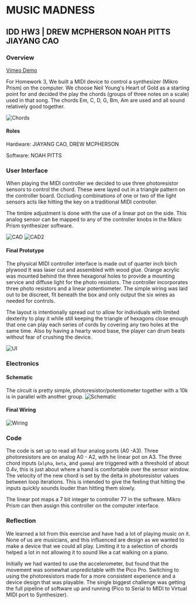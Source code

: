 # MUSIC MADNESS
## IDD HW3 | DREW MCPHERSON NOAH PITTS JIAYANG CAO

### Overview

[Vimeo Demo](https://vimeo.com/233262710)

For Homework 3, We built a MIDI device to control a synthesizer (Mikro Prism) on the computer. We choose Neil Young's Heart of Gold as a starting point for and decided the play the chords (groups of three notes on a scale) used in that song. The chords Em, C, D, G, Bm, Am are used and all sound relatively good together.

![Chords](./img/music.jpg)

#### Roles
Hardware: JIAYANG CAO, DREW MCPHERSON

Software: NOAH PITTS

### User Interface
When playing the MIDI controller we decided to use three photoresistor sensors to control the chord. These were layed out in a triangle pattern on the controller board. Occluding combinations of one or two of the light sensors acts like hitting the key on a traditional MIDI controller.

The timbre adjustment is done with the use of a linear pot on the side. This analog sensor can be mapped to any of the controller knobs in the Mikro Prism synthesizer software.

![CAD](./img/cad.png)
![CAD2](./img/cad2.png)

#### Final Prototype
The physical MIDI controller interface is made out of quarter inch birch plywood It was laser cut and assembled with wood glue. Orange acrylic was mounted behind the three hexagonal holes to provide a mounting service and diffuse light for the photo resistors. The controller incorporates three photo resistors and a linear potentiometer. The simple wiring was laid out to be discreet, fit beneath the box and only output the six wires as needed for controls.

The layout is intentionally spread out to allow for individuals with limited dexterity to play it while still keeping the triangle of hexagons close enough that one can play each series of cords by covering any two holes at the same time. Also by having a hearty wood base, the player can drum beats without fear of crushing the device.

![UI](./img/UI.jpg)

### Electronics

#### Schematic
The circuit is pretty simple, photoresistor/potentiometer together with a 10k is in parallel with another group.
![Schematic](./img/schematic.png)

#### Final Wiring
![Wiring](./img/wiring.jpg)

### Code
The code is set up to read all four analog ports (A0 -A3). Three photoresistors are on analog A0 - A2, with he linear pot on A3. The three chord inputs (`alpha`, `beta`, and `gamma`) are triggered with a threshold of about 0.4v, this is just about where a hand is comfortable over the sensor window. The velocity of the new chord is set by the delta in photoresistor values between loop iterations. This is intended to give the feeling that hitting the inputs quickly sounds louder than hitting them slowly.

The linear pot maps a 7 bit integer to controller 77 in the software. Mikro Prism can then assign this controller on the computer interface.

### Reflection
We learned a lot from this exercise and have had a lot of playing music on it. None of us are musicians, and this influenced are design as we wanted to make a device that we could all play. Limiting it to a selection of chords helped a lot in not allowing it to sound like a cat walking on a piano.

Initially we had wanted to use the accelerometer, but found that the movement was somewhat unpredictable with the Pico Pro. Switching to using the photoresistors made for a more consistent experience and a device design that was playable. The single biggest challenge was getting the full pipeline of software up and running (Pico to Serial to MIDI to Virtual MIDI port to Synthesizer).
